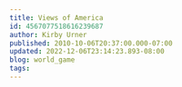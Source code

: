```yaml
---
title: Views of America
id: 4567077518616239687
author: Kirby Urner
published: 2010-10-06T20:37:00.000-07:00
updated: 2022-12-06T23:14:23.893-08:00
blog: world_game
tags: 
---
```


